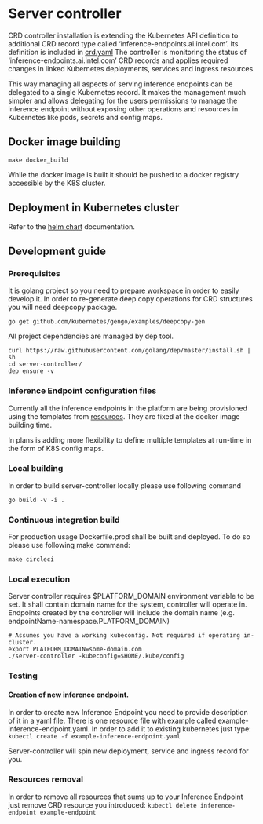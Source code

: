 # Server controller

CRD controller installation is extending the Kubernetes API definition to additional CRD record 
type called ‘inference-endpoints.ai.intel.com’. 
Its definition is included in [crd.yaml](../helm-deployment/crd-subchart/templates/crd.yaml)
The controller is monitoring the status of ‘inference-endpoints.ai.intel.com’ CRD records and 
applies required 
changes 
in linked Kubernetes deployments, services and ingress resources. 

This way managing all aspects of serving inference endpoints can be delegated to a single Kubernetes record. 
It makes the management much simpler and allows delegating for the users permissions to manage the inference endpoint 
without exposing other operations and resources in Kubernetes like pods, secrets and config maps.

## Docker image building

```
make docker_build
```
While the docker image is built it should be pushed to a docker registry accessible by the K8S cluster.


## Deployment in Kubernetes cluster

Refer to the [helm chart](../helm-deployment/crd-subchart) documentation. 


## Development guide

### Prerequisites
It is golang project so you need to [prepare workspace](https://golang.org/doc/code.html) 
in order to easily develop it.
In order to re-generate deep copy operations for CRD structures you will need deepcopy package.
```
go get github.com/kubernetes/gengo/examples/deepcopy-gen
```

All project dependencies are managed by dep tool.
```
curl https://raw.githubusercontent.com/golang/dep/master/install.sh | sh
cd server-controller/
dep ensure -v
```

### Inference Endpoint configuration files

Currently all the inference endpoints in the platform are being provisioned using the templates from [resources](resources).
They are fixed at the docker image building time.

In plans is adding more flexibility to define multiple templates at run-time in the form of K8S config maps.


### Local building
In order to build server-controller locally please use following command
```
go build -v -i .
```

### Continuous integration build
For production usage Dockerfile.prod shall be built and deployed.
To do so please use following make command:
```
make circleci
```

### Local execution
Server controller requires $PLATFORM_DOMAIN environment variable to be set. It shall contain domain 
name for the system, controller will operate in.
Endpoints created by the controller will include the domain name (e.g. endpointName-namespace.PLATFORM_DOMAIN)

```
# Assumes you have a working kubeconfig. Not required if operating in-cluster.
export PLATFORM_DOMAIN=some-domain.com
./server-controller -kubeconfig=$HOME/.kube/config
```

### Testing

#### Creation of new inference endpoint.
In order to create new Inference Endpoint you need to provide description of it in a yaml 
file.  There is one resource file
with example called example-inference-endpoint.yaml.
In order to add it to existing kubernetes just type:
```kubectl create -f example-inference-endpoint.yaml```

Server-controller will spin new deployment, service and ingress record for you.

### Resources removal
In order to remove all resources that sums up to your Inference Endpoint just remove CRD 
resource you introduced:
```kubectl delete inference-endpoint example-endpoint```


